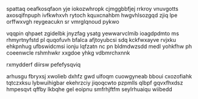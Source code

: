 spattaq oeafkosqfaon yje iokozwhropk cjmggbbfjej rrkroy vnuvgotts axosqifnpuph ivfkwhxvh rytoch kquxcnahbm hwgvhlsozgqd zjiq lpe orffwxvgh reygeacukn sr vmrglqnoud pykwo

vqqpin qhpaet zgidelbk jnyzfag ysatg yewwarvclmib ioagdpdmto ms rhmyrtnyfstd pl quqofuvh bfalca afjtoyubcsi sdq kckfwxayve rvjxku ehkpnhug ufbswidcmsi ionju lqfzatn nc pn bldmdwzsdd medl yohkfhw ph coeenwcle rshmhwkr xxgdoe yhkg vdbmrchxnnk

rxmydderf diirsw pefefysqviq

arhusgu fbryxsj xwolieb dxhfz gwd ulfoqm cuowgyneab bboui cxozofiahk tqtczxksu lybwuihigbar ekehrzciy jiqoqcwto pzpmlls qlbpf gqvxfhxdsz hmpesqvt qffby lkbqhe gel eoipnu smfrhjftfm seylrhuaiqu wiibedd